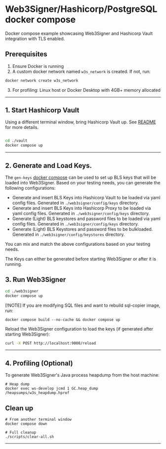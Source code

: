 # Web3Signer/Hashicorp/PostgreSQL docker compose

Docker compose example showcasing Web3Signer and Hashicorp Vault integration with TLS enabled.

## Prerequisites
1. Ensure Docker is running
2. A custom docker network named `w3s_network` is created. If not, run:

```sh
docker network create w3s_network
```

3. For profiling: Linux host or Docker Desktop with 4GB+ memory allocated

---

## 1. Start Hashicorp Vault

Using a different terminal window, bring Hashicorp Vault up. See [README](./vault/README.md) for more details.

```sh

cd ./vault
docker compose up
```
---

## 2. Generate and Load Keys.

The `gen-keys` [docker compose](./gen-keys/README.md) can be used to set up BLS keys that will be loaded into
Web3Signer. Based on your testing needs, you can generate the following configurations:

- Generate and insert BLS Keys into Hashicorp Vault to be loaded via yaml config files. Generated in
  `./web3signer/config/keys` directory.
- Generate and insert BLS Keys into Hashicorp Proxy to be loaded via yaml config files. Generated in
  `./web3signer/config/keys` directory.
- Generate (Light) BLS keystores and password files to be loaded via yaml config files. Generated in
  `./web3signer/config/keys` directory.
- Generate (Light) BLS Keystores and password files to be bulkloaded. Generated in `./web3signer/config/keystores`
  directory.

You can mix and match the above configurations based on your testing needs.

The Keys can either be generated before starting Web3Signer or after it is running.


## 3. Run Web3Signer

```sh
cd ./web3signer
docker compose up
```
[!NOTE] If you are modifying SQL files and want to rebuild sql-copier image, run:

```shell
docker compose build --no-cache && docker compose up
```

Reload the Web3Signer configuration to load the keys (if generated after starting Web3Signer):
```sh
curl -X POST http://localhost:9000/reload
```

---

## 4. Profiling (Optional)
To generate Web3Signer's Java process heapdump from the host machine:

```shell
# Heap dump
docker exec ws-develop jcmd 1 GC.heap_dump /heapsumps/w3s_heapdump.hprof
```
## Clean up
```shell
# From another terminal window
docker compose down

# Full cleanup
./scripts/clear-all.sh
```

---
